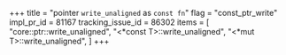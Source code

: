 +++
title = "pointer `write_unaligned` as `const fn`"
flag = "const_ptr_write"
impl_pr_id = 81167
tracking_issue_id = 86302
items = [
    "core::ptr::write_unaligned",
    "<*const T>::write_unaligned",
    "<*mut T>::write_unaligned",
]
+++
